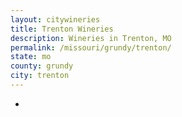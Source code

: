```yaml
---
layout: citywineries
title: Trenton Wineries
description: Wineries in Trenton, MO
permalink: /missouri/grundy/trenton/
state: mo
county: grundy
city: trenton
---
```

-
